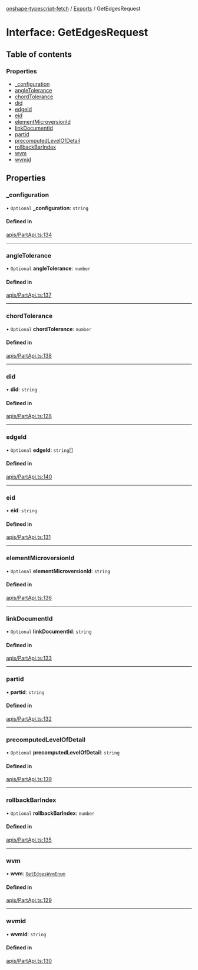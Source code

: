 [onshape-typescript-fetch](../README.md) / [Exports](../modules.md) / GetEdgesRequest

# Interface: GetEdgesRequest

## Table of contents

### Properties

- [\_configuration](GetEdgesRequest.md#_configuration)
- [angleTolerance](GetEdgesRequest.md#angletolerance)
- [chordTolerance](GetEdgesRequest.md#chordtolerance)
- [did](GetEdgesRequest.md#did)
- [edgeId](GetEdgesRequest.md#edgeid)
- [eid](GetEdgesRequest.md#eid)
- [elementMicroversionId](GetEdgesRequest.md#elementmicroversionid)
- [linkDocumentId](GetEdgesRequest.md#linkdocumentid)
- [partid](GetEdgesRequest.md#partid)
- [precomputedLevelOfDetail](GetEdgesRequest.md#precomputedlevelofdetail)
- [rollbackBarIndex](GetEdgesRequest.md#rollbackbarindex)
- [wvm](GetEdgesRequest.md#wvm)
- [wvmid](GetEdgesRequest.md#wvmid)

## Properties

### \_configuration

• `Optional` **\_configuration**: `string`

#### Defined in

[apis/PartApi.ts:134](https://github.com/toebes/onshape-typescript-fetch/blob/3e11ae1/apis/PartApi.ts#L134)

___

### angleTolerance

• `Optional` **angleTolerance**: `number`

#### Defined in

[apis/PartApi.ts:137](https://github.com/toebes/onshape-typescript-fetch/blob/3e11ae1/apis/PartApi.ts#L137)

___

### chordTolerance

• `Optional` **chordTolerance**: `number`

#### Defined in

[apis/PartApi.ts:138](https://github.com/toebes/onshape-typescript-fetch/blob/3e11ae1/apis/PartApi.ts#L138)

___

### did

• **did**: `string`

#### Defined in

[apis/PartApi.ts:128](https://github.com/toebes/onshape-typescript-fetch/blob/3e11ae1/apis/PartApi.ts#L128)

___

### edgeId

• `Optional` **edgeId**: `string`[]

#### Defined in

[apis/PartApi.ts:140](https://github.com/toebes/onshape-typescript-fetch/blob/3e11ae1/apis/PartApi.ts#L140)

___

### eid

• **eid**: `string`

#### Defined in

[apis/PartApi.ts:131](https://github.com/toebes/onshape-typescript-fetch/blob/3e11ae1/apis/PartApi.ts#L131)

___

### elementMicroversionId

• `Optional` **elementMicroversionId**: `string`

#### Defined in

[apis/PartApi.ts:136](https://github.com/toebes/onshape-typescript-fetch/blob/3e11ae1/apis/PartApi.ts#L136)

___

### linkDocumentId

• `Optional` **linkDocumentId**: `string`

#### Defined in

[apis/PartApi.ts:133](https://github.com/toebes/onshape-typescript-fetch/blob/3e11ae1/apis/PartApi.ts#L133)

___

### partid

• **partid**: `string`

#### Defined in

[apis/PartApi.ts:132](https://github.com/toebes/onshape-typescript-fetch/blob/3e11ae1/apis/PartApi.ts#L132)

___

### precomputedLevelOfDetail

• `Optional` **precomputedLevelOfDetail**: `string`

#### Defined in

[apis/PartApi.ts:139](https://github.com/toebes/onshape-typescript-fetch/blob/3e11ae1/apis/PartApi.ts#L139)

___

### rollbackBarIndex

• `Optional` **rollbackBarIndex**: `number`

#### Defined in

[apis/PartApi.ts:135](https://github.com/toebes/onshape-typescript-fetch/blob/3e11ae1/apis/PartApi.ts#L135)

___

### wvm

• **wvm**: [`GetEdgesWvmEnum`](../modules.md#getedgeswvmenum-1)

#### Defined in

[apis/PartApi.ts:129](https://github.com/toebes/onshape-typescript-fetch/blob/3e11ae1/apis/PartApi.ts#L129)

___

### wvmid

• **wvmid**: `string`

#### Defined in

[apis/PartApi.ts:130](https://github.com/toebes/onshape-typescript-fetch/blob/3e11ae1/apis/PartApi.ts#L130)
